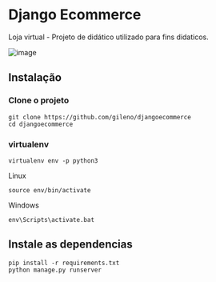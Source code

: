 # Django Ecommerce
Loja virtual - Projeto de didático utilizado para fins didaticos.

![image](https://cloud.githubusercontent.com/assets/5832193/17952257/3ee3156e-6a3f-11e6-8add-6eeccbf68e3c.png)

## Instalação

### Clone o projeto
```
git clone https://github.com/gileno/djangoecommerce
cd djangoecommerce
```

### virtualenv
```
virtualenv env -p python3
```
Linux
```
source env/bin/activate
```
Windows
```
env\Scripts\activate.bat
```



## Instale as dependencias
```
pip install -r requirements.txt
python manage.py runserver
```
